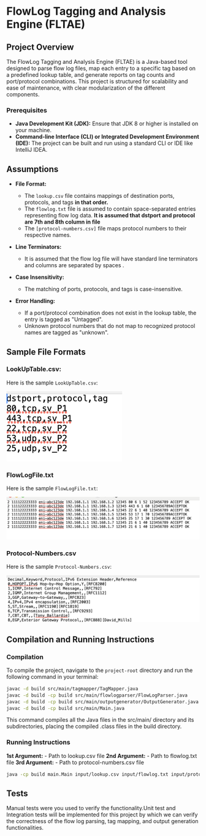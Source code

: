 # FlowLog Tagging and Analysis Engine (FLTAE)

## Project Overview

The FlowLog Tagging and Analysis Engine (FLTAE) is a Java-based tool designed to parse flow log files, map each entry to a specific tag based on a predefined lookup table, and generate reports on tag counts and port/protocol combinations. This project is structured for scalability and ease of maintenance, with clear modularization of the different components.

### Prerequisites

- **Java Development Kit (JDK):** Ensure that JDK 8 or higher is installed on your machine.
- **Command-line Interface (CLI) or Integrated Development Environment (IDE):** The project can be built and run using a standard CLI or IDE like IntelliJ IDEA.

## Assumptions

- **File Format:**
    - The `lookup.csv` file contains mappings of destination ports, protocols, and tags **in that order.**
    - The `flowlog.txt` file is assumed to contain space-separated entries representing flow log data. **It is assumed that dstport and protocol are 7th and 8th column in file** 
    - The `[protocol-numbers.csv]` file maps protocol numbers to their respective names.

- **Line Terminators:**
    - It is assumed that the flow log file will have standard line terminators and columns are separated by spaces .

- **Case Insensitivity:**
    - The matching of ports, protocols, and tags is case-insensitive.

- **Error Handling:**
    - If a port/protocol combination does not exist in the lookup table, the entry is tagged as "Untagged".
    - Unknown protocol numbers that do not map to recognized protocol names are tagged as "unknown".

## Sample File Formats

### LookUpTable.csv:

Here is the sample `LookUpTable.csv`:

  ![lookuptable.csv](lookUpTableImage.png)

### FlowLogFile.txt

Here is the sample `FlowLogFile.txt`:

![](flowlogfileImage.png)

### Protocol-Numbers.csv

Here is the sample `Protocol-Numbers.csv`:

![](protocolNumbersImage.png)


## Compilation and Running Instructions

### Compilation

To compile the project, navigate to the `project-root` directory and run the following command in your terminal:

```bash
javac -d build src/main/tagmapper/TagMapper.java
javac -d build -cp build src/main/flowlogparser/FlowLogParser.java
javac -d build -cp build src/main/outputgenerator/OutputGenerator.java
javac -d build -cp build src/main/Main.java
```
This command compiles all the Java files in the src/main/ directory and its subdirectories, placing the compiled .class files in the build directory.


### Running Instructions

**1st Argument:** - Path to lookup.csv file
**2nd Argument:** - Path to flowlog.txt file
**3rd Argument:** - Path to protocol-numbers.csv file


```bash
java -cp build main.Main input/lookup.csv input/flowlog.txt input/protocol-numbers.csv
```


## Tests
Manual tests were you used to verify the functionality.Unit test and Integration tests will be  implemented for this project by which we can verify the correctness of the flow log parsing, tag mapping, and output generation functionalities.


















